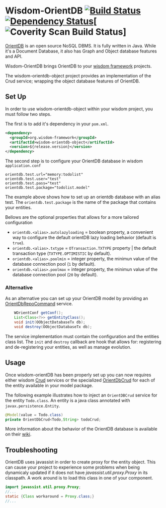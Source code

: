 Wisdom-OrientDB [![Build Status](https://travis-ci.org/wisdom-framework/wisdom-orientdb.svg?branch=master)](https://travis-ci.org/wisdom-framework/wisdom-orientdb) [![Dependency Status](https://www.versioneye.com/user/projects/551504e6df7e7b09ef00064b/badge.svg?style=flat)](https://www.versioneye.com/user/projects/551504e6df7e7b09ef00064b)[![Coverity Scan Build Status](https://scan.coverity.com/projects/4843/badge.svg)]
===============

[OrientDB](https://github.com/orientechnologies/orientdb) is an open source NoSQL DBMS. It is fully written in Java. While it's a Document Database, it also has Graph and Object database features and API.

Wisdom-OrientDB brings OrientDB to your [wisdom framework](http://wisdom-framework.org) projects.

The wisdom-orientdb-object project provides an implementation of the Crud service; wrapping the object database features of OrientDB.

## Set Up

In order to use wisdom-orientdb-object within your wisdom project, you must follow two steps.

The first is to add it's dependency in your `pom.xml`.

```xml
<dependency>
  <groupId>org.wisdom-framework</groupId>
  <artifactId>wisdom-orientdb-object</artifactId>
  <version>${release.version}</version>
</dependency>
```

The second step is to configure your OrientDB database in wisdom `application.conf`

```
orientdb.test.url="memory:todolist"
orientdb.test.user="test"
orientdb.test.pass="test"
orientdb.test.package="todolist.model"
```

The example above shows how to set up an orientdb database with an alias test. The `orientdb.test.package` is the name of the package that contains your entities.

Bellows are the optional properties that allows for a more tailored configuration

- `orientdb.<alias>.autolazyloading` = boolean property, a convenient way to configure the default orientDB lazy loading behavior (default is `true`).
- `orientdb.<alias>.txtype` = `OTransaction.TXTYPE` property | the default transaction type (`TXTYPE.OPTIMISTIC` by default). 
- `orientdb.<alias>.poolmin` = integer property, the minimun value of the database connection pool (`1` by default).
- `orientdb.<alias>.poolmax` = integer property, the minimun value of the database connection pool (`20` by default).

### Alternative 

As an alternative you can set up your OrientDB model by providing an [OrientDbRepoCommand](https://github.com/wisdom-framework/wisdom-orientdb/blob/master/wisdom-orientdb-object/src/main/java/org/wisdom/orientdb/object/OrientDbRepoCommand.java) service.  

```Java
    WOrientConf getConf();
    List<Class<?>> getEntityClass();
    void init(OObjectDatabaseTx db);
    void destroy(OObjectDatabaseTx db);
```

The service implementation must contain the configuration and the entities class list. The `init` and `destroy`
 callback are hook that allows for: registering and de-registering your entities, as well as manage evolution. 

## Usage

Once wisdom-orientDB has been properly set up you can now requires either wisdom [Crud](http://wisdom-framework.org/documentation/apidocs/0.6.4/org/wisdom/api/model/Crud.html) services or the specialized [OrientDbCrud](https://github.com/wisdom-framework/wisdom-orientdb/blob/master/wisdom-orientdb-object/src/main/java/org/wisdom/orientdb/object/OrientDbCrud.java) for each of the entity available in your model package.

The following example illustrates how to inject an `OrientDBCrud` service for the entity `Todo.class`. An entity is a java class annotated with `javax.persistence.Entity`.

```java
@Model(value = Todo.class)
private OrientDbCrud<Todo,String> todoCrud;
```

More information about the behavior of the OrientDB database is available on their [wiki](https://github.com/orientechnologies/orientdb/wiki/Object-Database).

## Troubleshooting

OrientDB uses javassist in order to create proxy for the entity object. This can cause your project to experience some problems when being dynamicaly updated if it does not have _javassist.util.proxy.Proxy_ in its classpath. A work around is to load this class in one of your component.

```java
import javassist.util.proxy.Proxy;
//...
static {Class workaround = Proxy.class;}
//...
```
